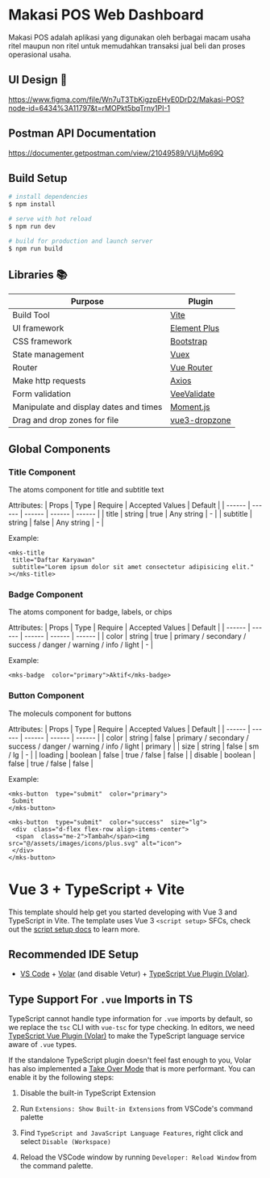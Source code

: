 # Makasi POS Web Dashboard
Makasi POS adalah aplikasi yang digunakan oleh berbagai macam usaha ritel maupun non ritel untuk memudahkan transaksi jual beli dan proses operasional usaha.

## UI Design :art:
https://www.figma.com/file/Wn7uT3TbKigzpEHvE0DrD2/Makasi-POS?node-id=6434%3A11797&t=rMOPkt5bqTrny1PI-1

## Postman API Documentation
https://documenter.getpostman.com/view/21049589/VUjMp69Q

## Build Setup
``` bash
# install dependencies
$ npm install  

# serve with hot reload
$ npm run dev  

# build for production and launch server
$ npm run build
```

## Libraries :books:

| Purpose | Plugin |
| ------ | ------ |
| Build Tool | [Vite](https://vitejs.dev/guide/) |
| UI framework | [Element Plus](https://element-plus.org/en-US/) |
| CSS framework | [Bootstrap](https://getbootstrap.com/) |
| State management | [Vuex](https://vuex.vuejs.org/) |
| Router | [Vue Router](https://router.vuejs.org/introduction.html) |
| Make http requests | [Axios](https://axios.nuxtjs.org/) |
| Form validation | [VeeValidate](https://vee-validate.logaretm.com/v4/) |
| Manipulate and display dates and times | [Moment.js](https://momentjs.com/) |
| Drag and drop zones for file | [vue3-dropzone](https://github.com/Yaxian/vue3-dropzone) |

## Global Components
### Title Component
The atoms component for title and subtitle text

Attributes: 
| Props | Type | Require | Accepted Values | Default |
| ------ | ------ |  ------ | ------ | ------ |
| title | string | true | Any string | - |
| subtitle | string | false | Any string | - |

Example:
```
<mks-title
 title="Daftar Karyawan"
 subtitle="Lorem ipsum dolor sit amet consectetur adipisicing elit."
></mks-title>
```

### Badge Component

The atoms component for badge, labels, or chips  

Attributes:
| Props | Type | Require | Accepted Values | Default |
| ------ | ------ | ------ | ------ | ------ |
| color | string | true | primary / secondary / success / danger / warning / info / light | - |

Example:
```
<mks-badge  color="primary">Aktif</mks-badge>
```

### Button Component

The moleculs component for buttons  

Attributes:
| Props | Type | Require | Accepted Values | Default |
| ------ | ------ | ------ | ------ | ------ |
| color | string | false | primary / secondary / success / danger / warning / info / light | primary |
| size | string | false | sm / lg | - |
| loading | boolean | false | true / false | false |
| disable | boolean | false | true / false | false |

Example:
```
<mks-button  type="submit"  color="primary">
 Submit
</mks-button>

<mks-button  type="submit"  color="success"  size="lg">
 <div  class="d-flex flex-row align-items-center">
  <span  class="me-2">Tambah</span><img  src="@/assets/images/icons/plus.svg" alt="icon">
 </div>
</mks-button>
```


# Vue 3 + TypeScript + Vite

This template should help get you started developing with Vue 3 and TypeScript in Vite. The template uses Vue 3 `<script setup>` SFCs, check out the [script setup docs](https://v3.vuejs.org/api/sfc-script-setup.html#sfc-script-setup) to learn more.  

## Recommended IDE Setup

- [VS Code](https://code.visualstudio.com/) + [Volar](https://marketplace.visualstudio.com/items?itemName=Vue.volar) (and disable Vetur) + [TypeScript Vue Plugin (Volar)](https://marketplace.visualstudio.com/items?itemName=Vue.vscode-typescript-vue-plugin).

## Type Support For `.vue` Imports in TS

TypeScript cannot handle type information for `.vue` imports by default, so we replace the `tsc` CLI with `vue-tsc` for type checking. In editors, we need [TypeScript Vue Plugin (Volar)](https://marketplace.visualstudio.com/items?itemName=Vue.vscode-typescript-vue-plugin) to make the TypeScript language service aware of `.vue` types.

If the standalone TypeScript plugin doesn't feel fast enough to you, Volar has also implemented a [Take Over Mode](https://github.com/johnsoncodehk/volar/discussions/471#discussioncomment-1361669) that is more performant. You can enable it by the following steps:


1. Disable the built-in TypeScript Extension

1. Run `Extensions: Show Built-in Extensions` from VSCode's command palette

2. Find `TypeScript and JavaScript Language Features`, right click and select `Disable (Workspace)`

2. Reload the VSCode window by running `Developer: Reload Window` from the command palette.
